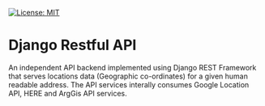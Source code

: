 [![License: MIT](https://img.shields.io/badge/License-MIT-yellow.svg)](https://opensource.org/licenses/MIT)

# Django Restful API

An independent API backend implemented using Django REST Framework that serves locations data (Geographic co-ordinates) for a given human readable address. The API services interally consumes Google Location API, HERE and ArgGis API services.

